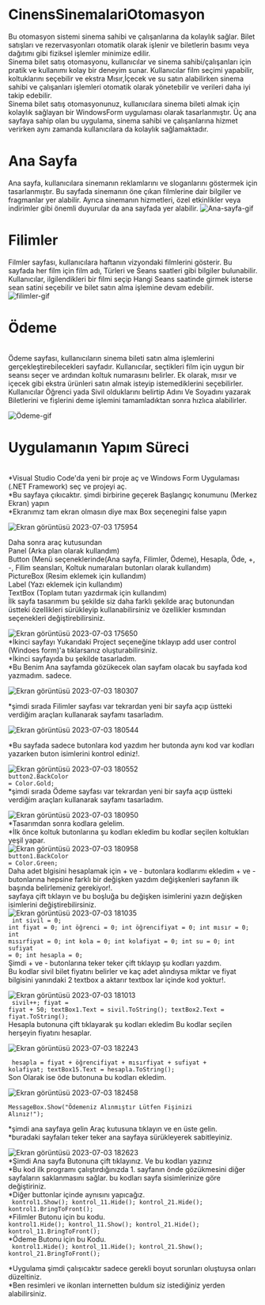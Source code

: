 # CinensSinemalariOtomasyon
Bu otomasyon sistemi sinema sahibi ve çalışanlarına da kolaylık sağlar. Bilet satışları ve rezervasyonları otomatik olarak işlenir ve biletlerin basımı veya dağıtımı gibi fiziksel işlemler minimize edilir.</br>
Sinema bilet satış otomasyonu, kullanıcılar ve sinema sahibi/çalışanları için pratik ve kullanımı kolay bir deneyim sunar. Kullanıcılar film seçimi yapabilir, koltuklarını seçebilir ve ekstra Mısır,İçecek ve su satın alabilirken sinema sahibi ve çalışanları işlemleri otomatik olarak yönetebilir ve verileri daha iyi takip edebilir.</br>
Sinema bilet satış otomasyonunuz, kullanıcılara sinema bileti almak için kolaylık sağlayan bir WindowsForm uygulaması olarak tasarlanmıştır. Üç ana sayfaya sahip olan bu uygulama, sinema sahibi ve çalışanlarına hizmet verirken aynı zamanda kullanıcılara da kolaylık sağlamaktadır.</br>
#  Ana Sayfa 
Ana sayfa, kullanıcılara sinemanın reklamlarını ve sloganlarını göstermek için tasarlanmıştır. Bu sayfada sinemanın öne çıkan filmlerine dair bilgiler ve fragmanlar yer alabilir. Ayrıca sinemanın hizmetleri, özel etkinlikler veya indirimler gibi önemli duyurular da ana sayfada yer alabilir.
![Ana-sayfa-gif](https://github.com/oktayahras/CinensSinemalariOtomasyon/assets/102553352/d16d6799-fced-40ee-b044-84cfab3981f7)
</br>
# Filimler</br>
Filmler sayfası, kullanıcılara haftanın vizyondaki filmlerini gösterir. Bu sayfada her film için film adı, Türleri ve Seans saatleri gibi bilgiler bulunabilir. Kullanıcılar, ilgilendikleri bir filmi seçip Hangi Seans saatinde girmek isterse sean satini seçebilir ve bilet satın alma işlemine devam edebilir.</br>
![filimler-gif](https://github.com/oktayahras/CinensSinemalariOtomasyon/assets/102553352/1428ff5e-ce50-4b46-9fe1-cf0728345e0b) </br>

# Ödeme
</br>
Ödeme sayfası, kullanıcıların sinema bileti satın alma işlemlerini gerçekleştirebilecekleri sayfadır. Kullanıcılar, seçtikleri film için uygun bir seansı seçer ve ardından koltuk numarasını belirler. Ek olarak, mısır ve içecek gibi ekstra ürünleri satın almak isteyip istemediklerini seçebilirler. Kullanıcılar Öğrenci yada Sivil olduklarını belirtip Adını Ve Soyadını yazarak Biletlerini ve fişlerini deme işlemini tamamladıktan sonra hızlıca alabilirler.</br>

![Ödeme-gif](https://github.com/oktayahras/CinensSinemalariOtomasyon/assets/102553352/8fe11424-71f2-4cf2-942c-613d5c016c8e)
# Uygulamanın Yapım Süreci
</br>
*Visual Studio Code'da yeni bir proje aç ve Windows Form Uygulaması (.NET Framework) seç ve projeyi aç.</br>
*Bu sayfaya çıkıcaktır. şimdi birbirine geçerek Başlangıç ​​konumunu (Merkez Ekran) yapın</br>
*Ekranımız tam ekran olmasın diye max Box seçenegini false yapın</br>

![Ekran görüntüsü 2023-07-03 175954](https://github.com/oktayahras/CinensSinemalariOtomasyon/assets/102553352/e468033c-fc39-4146-bd59-fbe72b8126c1)


Daha sonra araç kutusundan</br>
Panel (Arka plan olarak kullandım)</br>
Button (Menü seçeneklerinde(Ana sayfa, Filimler, Ödeme), Hesapla, Öde, +, -, Filim seansları, Koltuk numaraları butonları olarak kullandım)</br>
PictureBox (Resim eklemek için kullandım)</br>
Label (Yazı eklemek için kullandım)</br>
TextBox (Toplam tutarı yazdırmak için kullandım)</br>
İlk sayfa tasarımım bu şekilde siz daha farklı şekilde araç butonundan üstteki özellikleri sürükleyip kullanabilirsiniz ve özellikler kısmından seçenekleri değiştirebilirsiniz.</br>


![Ekran görüntüsü 2023-07-03 175650](https://github.com/oktayahras/CinensSinemalariOtomasyon/assets/102553352/c5b4d502-cd05-4874-a2aa-ba467d06c929)
</br>
*İkinci sayfayı Yukarıdaki Project seçeneğine tıklayıp add user control (Windoes form)'a tıklarsanız oluşturabilirsiniz.</br>
*İkinci sayfayıda bu şekilde tasarladım.</br>
*Bu Benim Ana sayfamda gözükecek olan sayfam olacak bu sayfada kod yazmadım. sadece.</br>

![Ekran görüntüsü 2023-07-03 180307](https://github.com/oktayahras/CinensSinemalariOtomasyon/assets/102553352/c7c82e62-6c59-49ed-8726-64753998e801)</br>

*şimdi sırada Filimler sayfası var tekrardan yeni bir sayfa açıp üstteki verdiğim araçları kullanarak sayfamı tasarladım.</br>

![Ekran görüntüsü 2023-07-03 180544](https://github.com/oktayahras/CinensSinemalariOtomasyon/assets/102553352/17bb7f38-5325-44d4-832a-7962b0a0d873)

*Bu sayfada sadece butonlara kod yazdım her butonda aynı kod var kodları yazarken buton isimlerini kontrol ediniz!.</br>


![Ekran görüntüsü 2023-07-03 180552](https://github.com/oktayahras/CinensSinemalariOtomasyon/assets/102553352/a0017d60-6202-4762-9e23-34c701d73b53)</br>
<code>button2.BackColor = Color.Gold;</code>  </br>
*şimdi sırada Ödeme sayfası var tekrardan yeni bir sayfa açıp üstteki verdiğim araçları kullanarak sayfamı tasarladım.</br>

![Ekran görüntüsü 2023-07-03 180950](https://github.com/oktayahras/CinensSinemalariOtomasyon/assets/102553352/d8c8163b-6e9f-4da8-ab9f-2ec9fe53fc69)</br>
*Tasarımdan sonra kodlara gelelim.</br>
*İlk önce koltuk butonlarına şu kodları ekledim bu kodlar seçilen koltukları yeşil yapar.</br>
![Ekran görüntüsü 2023-07-03 180958](https://github.com/oktayahras/CinensSinemalariOtomasyon/assets/102553352/8fad3d17-3201-491a-b1a4-7cdc33ceda17)</br>
<code>button1.BackColor = Color.Green;</code></br>
Daha adet blgisini hesaplamak için + ve - butonlara kodlarımı ekledim + ve - butonlarına hepsine farklı bir değişken yazdım değişkenleri sayfanın ilk başında belirlemeniz gerekiyor!.</br>
sayfaya çift tıklayın ve bu boşluğa bu değişken isimlerini yazın değişken isimlerini değiştirebilirsiniz.</br>
![Ekran görüntüsü 2023-07-03 181035](https://github.com/oktayahras/CinensSinemalariOtomasyon/assets/102553352/d57586b6-6bd2-4ea1-9412-0913477c08a7)</br>
<code> int sivil = 0;
        int fiyat = 0;
        int öğrenci = 0;
        int öğrencifiyat = 0;
        int mısır = 0;
        int mısırfiyat = 0;
        int kola = 0;
        int kolafiyat = 0;
        int su = 0;
        int sufiyat = 0;
        int hesapla = 0;  </code></br>
        Şimdi + ve - butonlarına teker teker çift tıklayıp şu kodları yazdım.</br>
        Bu kodlar sivil bilet fiyatını belirler ve kaç adet alındıysa miktar ve fiyat bilgisini yanındaki 2 textbox a aktarır textbox lar içinde kod yoktur!.</br>

![Ekran görüntüsü 2023-07-03 181013](https://github.com/oktayahras/CinensSinemalariOtomasyon/assets/102553352/53cb7f47-82c5-46e9-80d2-7d17fc301ea4)</br>
<code> sivil++;
            fiyat = fiyat + 50;
            textBox1.Text = sivil.ToString();
            textBox2.Text = fiyat.ToString(); </code></br>
Hesapla butonuna çift tıklayarak şu kodları ekledim Bu kodlar seçilen herşeyin fiyatını hesaplar.</br>

![Ekran görüntüsü 2023-07-03 182243](https://github.com/oktayahras/CinensSinemalariOtomasyon/assets/102553352/f3806242-92a5-475e-ab4d-759bddfefb82)</br>

<code> hesapla = fiyat + öğrencifiyat + mısırfiyat + sufiyat + kolafiyat;
            textBox15.Text = hesapla.ToString();</code></br>
Son Olarak ise öde butonuna bu kodları ekledim.</br>

![Ekran görüntüsü 2023-07-03 182458](https://github.com/oktayahras/CinensSinemalariOtomasyon/assets/102553352/565fe8fa-dc36-4409-86e5-ed8278bdc7ab)</br>
<code> MessageBox.Show("Ödemeniz Alınmıştır Lütfen Fişinizi Alınız!");</code></br>

 
*şimdi ana sayfaya gelin Araç kutusuna tıklayın ve en üste gelin.</br>
*buradaki sayfaları teker teker ana sayfaya sürükleyerek sabitleyiniz.</br>

![Ekran görüntüsü 2023-07-03 182623](https://github.com/oktayahras/CinensSinemalariOtomasyon/assets/102553352/e9a02f37-9e99-46a9-aadb-02e209502a9b)</br>
*Şimdi Ana sayfa Butonuna çift tıklayınız. Ve bu kodları yazınız</br>
*Bu kod ilk programı çalıştırdığınızda 1. sayfanın önde gözükmesini diğer sayfaların saklanmasını sağlar. bu kodları sayfa sisimlerinize göre değiştiriniz.</br>
*Diğer buttonlar içinde aynısını yapıcağız.</br>
<code>  kontrol1.Show();
            kontrol_11.Hide();
            kontrol_21.Hide();
            kontrol1.BringToFront();</code></br>
*Filimler Butonu için bu kodu.</br>
<code>kontrol1.Hide();
            kontrol_11.Show();
            kontrol_21.Hide();
            kontrol_11.BringToFront();</code></br>
*Ödeme Butonu için bu Kodu.</br>
<code> kontrol1.Hide();
            kontrol_11.Hide();
            kontrol_21.Show();
            kontrol_21.BringToFront();</code></br>


*Uygulama şimdi çalışıcaktır sadece gerekli boyut sorunları oluştuysa onları düzeltiniz.</br>
*Ben resimleri ve ikonları internetten buldum siz istediğiniz yerden alabilirsiniz.</br>



